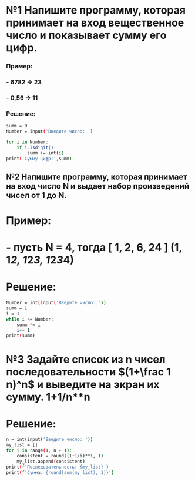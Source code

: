 # №1 Напишите программу, которая принимает на вход вещественное число и показывает сумму его цифр.
### Пример:
### - 6782 -> 23
### - 0,56 -> 11

### Решение:
``` bash
summ = 0
Number = input('Введите число: ')

for i in Number:
    if i.isdigit():
        summ += int(i)
print('Cумму цифр:',summ)
```

## №2 Напишите программу, которая принимает на вход число N и выдает набор произведений чисел от 1 до N.
# Пример:
# - пусть N = 4, тогда [ 1, 2, 6, 24 ] (1, 1*2, 1*2*3, 1*2*3*4)

# Решение:

``` bash
Number = int(input('Введите число: '))
summ = 1
i = 1
while i <= Number:
    summ *= i
    i+= 1         
print(summ)    
```
# №3 Задайте список из n чисел последовательности $(1+\frac 1 n)^n$ и выведите на экран их сумму. 1+1/n**n

# Решение:
``` bash
n = int(input('Введите число: '))
my_list = []
for i in range(1, n + 1):
    consistent = round((1+1/i)**i, 1) 
    my_list.append(consistent)
print(f'Последовательность: {my_list}')
print(f'Сумма: {round(sum(my_list), 1)}')
```


